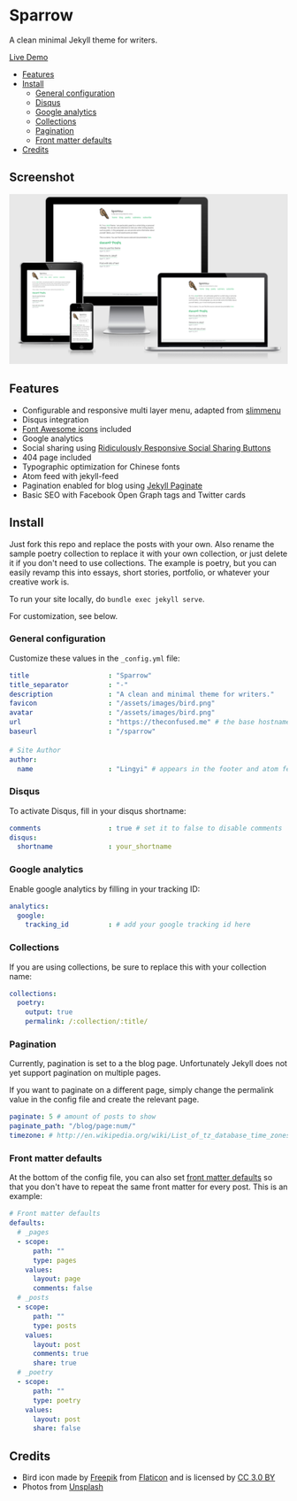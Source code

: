 # Sparrow

A clean minimal Jekyll theme for writers. 

[Live Demo](http://theconfused.me/sparrow)

- [Features](#features)
- [Install](#install)
    - [General configuration](#general-configuration)
    - [Disqus](#disqus)
    - [Google analytics](#google-analytics)
    - [Collections](#collections)
    - [Pagination](#pagination)
    - [Front matter defaults](#front-matter-defaults)
- [Credits](#)

## Screenshot 

![](screenshot1.png)

## Features

- Configurable and responsive multi layer menu, adapted from [slimmenu](https://github.com/adnantopal/slimmenu)
- Disqus integration
- [Font Awesome icons](http://fontawesome.io/) included
- Google analytics
- Social sharing using [Ridiculously Responsive Social Sharing Buttons](https://www.rrssb.ml/)
- 404 page included
- Typographic optimization for Chinese fonts
- Atom feed with jekyll-feed
- Pagination enabled for blog using [Jekyll Paginate](https://github.com/jekyll/jekyll-paginate)
- Basic SEO with Facebook Open Graph tags and Twitter cards

## Install

Just fork this repo and replace the posts with your own. Also rename the sample poetry collection to replace it with your own collection, or just delete it if you don't need to use collections. The example is poetry, but you can easily revamp this into essays, short stories, portfolio, or whatever your creative work is. 

To run your site locally, do `bundle exec jekyll serve`. 

For customization, see below. 

### General configuration

Customize these values in the `_config.yml` file: 

```yaml
title                    : "Sparrow"
title_separator          : "-"
description              : "A clean and minimal theme for writers."
favicon                  : "/assets/images/bird.png"
avatar                   : "/assets/images/bird.png"
url                      : "https://theconfused.me" # the base hostname & protocol for your site e.g. "https://mmistakes.github.io"
baseurl                  : "/sparrow" 

# Site Author
author:
  name                   : "Lingyi" # appears in the footer and atom feed
```


### Disqus

To activate Disqus, fill in your disqus shortname: 

```yaml
comments                 : true # set it to false to disable comments
disqus:
  shortname              : your_shortname
```

### Google analytics

Enable google analytics by filling in your tracking ID: 

```yaml
analytics:
  google:
    tracking_id          : # add your google tracking id here
```

### Collections

If you are using collections, be sure to replace this with your collection name: 

```yaml
collections:
  poetry:
    output: true
    permalink: /:collection/:title/
```

### Pagination

Currently, pagination is set to a the blog page. Unfortunately Jekyll does not yet support pagination on multiple pages. 

If you want to paginate on a different page, simply change the permalink value in the config file and create the relevant page. 

```yaml
paginate: 5 # amount of posts to show
paginate_path: "/blog/page:num/"
timezone: # http://en.wikipedia.org/wiki/List_of_tz_database_time_zones
```

### Front matter defaults

At the bottom of the config file, you can also set [front matter defaults](https://jekyllrb.com/docs/configuration/#front-matter-defaults) so that you don't have to repeat the same front matter for every post. This is an example: 

```yaml
# Front matter defaults
defaults:
  # _pages
  - scope:
      path: ""
      type: pages
    values:
      layout: page
      comments: false
  # _posts
  - scope:
      path: ""
      type: posts
    values:
      layout: post
      comments: true
      share: true
  # _poetry
  - scope:
      path: ""
      type: poetry
    values:
      layout: post
      share: false
```

## Credits

- Bird icon made by [Freepik](http://www.freepik.com) from [Flaticon](http://www.flaticon.com) and is licensed by [CC 3.0 BY](http://creativecommons.org/licenses/by/3.0/)</a></div>
- Photos from [Unsplash](https://unsplash.com/)
